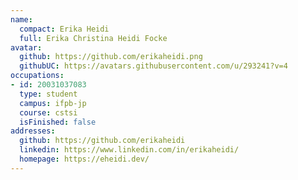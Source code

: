 ```yaml
---
name:
  compact: Erika Heidi
  full: Erika Christina Heidi Focke
avatar:
  github: https://github.com/erikaheidi.png
  githubUC: https://avatars.githubusercontent.com/u/293241?v=4
occupations:
- id: 20031037083
  type: student
  campus: ifpb-jp
  course: cstsi
  isFinished: false
addresses:
  github: https://github.com/erikaheidi
  linkedin: https://www.linkedin.com/in/erikaheidi/
  homepage: https://eheidi.dev/
---
```

